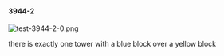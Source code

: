 #### 3944-2
![test-3944-2-0.png](https://github.com/lil-lab/nlvr/raw/master/nlvr/test/images/2/test-3944-2-0.png "test-3944-2-0.png")

there is exactly one tower with a blue block over a yellow block